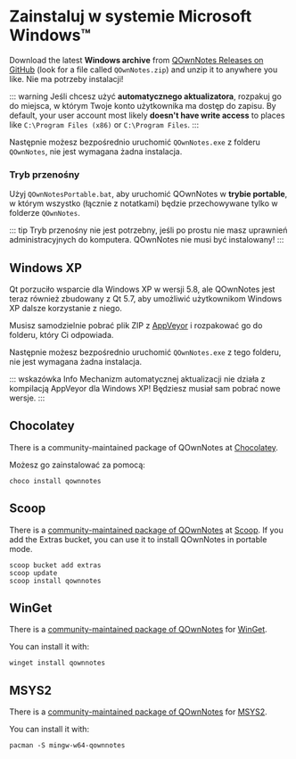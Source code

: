 # Zainstaluj w systemie Microsoft Windows™

Download the latest **Windows archive** from [QOwnNotes Releases on GitHub](https://github.com/pbek/QOwnNotes/releases) (look for a file called `QOwnNotes.zip`) and unzip it to anywhere you like. Nie ma potrzeby instalacji!

::: warning
Jeśli chcesz użyć **automatycznego aktualizatora**, rozpakuj go do miejsca, w którym Twoje konto użytkownika ma dostęp do zapisu. By default, your user account most likely **doesn't have write access** to places like `C:\Program Files (x86)` or `C:\Program Files`.
:::

Następnie możesz bezpośrednio uruchomić `QOwnNotes.exe` z folderu `QOwnNotes`, nie jest wymagana żadna instalacja.

### Tryb przenośny

Użyj `QOwnNotesPortable.bat`, aby uruchomić QOwnNotes w **trybie portable**, w którym wszystko (łącznie z notatkami) będzie przechowywane tylko w folderze `QOwnNotes`.

::: tip
Tryb przenośny nie jest potrzebny, jeśli po prostu nie masz uprawnień administracyjnych do komputera. QOwnNotes nie musi być instalowany!
:::

## Windows XP

Qt porzuciło wsparcie dla Windows XP w wersji 5.8, ale QOwnNotes jest teraz również zbudowany z Qt 5.7, aby umożliwić użytkownikom Windows XP dalsze korzystanie z niego.

Musisz samodzielnie pobrać plik ZIP z [AppVeyor](https://ci.appveyor.com/project/pbek/qownnotes/build/artifacts) i rozpakować go do folderu, który Ci odpowiada.

Następnie możesz bezpośrednio uruchomić `QOwnNotes.exe` z tego folderu, nie jest wymagana żadna instalacja.

::: wskazówka Info 
Mechanizm automatycznej aktualizacji nie działa z kompilacją AppVeyor dla Windows XP!
Będziesz musiał sam pobrać nowe wersje.
:::

## Chocolatey

There is a community-maintained package of QOwnNotes at [Chocolatey](https://chocolatey.org/packages/qownnotes/).

Możesz go zainstalować za pomocą:

```shell
choco install qownnotes
```

## Scoop

There is a [community-maintained package of QOwnNotes](https://github.com/ScoopInstaller/Extras/blob/master/bucket/qownnotes.json) at [Scoop](https://scoop.sh/). If you add the Extras bucket, you can use it to install QOwnNotes in portable mode.

```shell
scoop bucket add extras
scoop update
scoop install qownnotes
```

## WinGet

There is a [community-maintained package of QOwnNotes](https://github.com/microsoft/winget-pkgs/tree/master/manifests/p/pbek/QOwnNotes) for [WinGet](https://github.com/microsoft/winget-cli).

You can install it with:

```shell
winget install qownnotes
```

## MSYS2

There is a [community-maintained package of QOwnNotes](https://packages.msys2.org/base/mingw-w64-qownnotes) for [MSYS2](hhttps://www.msys2.org/).

You can install it with:

```shell
pacman -S mingw-w64-qownnotes
```
